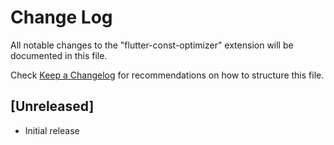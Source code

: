 # Change Log

All notable changes to the "flutter-const-optimizer" extension will be documented in this file.

Check [Keep a Changelog](http://keepachangelog.com/) for recommendations on how to structure this file.

## [Unreleased]

- Initial release